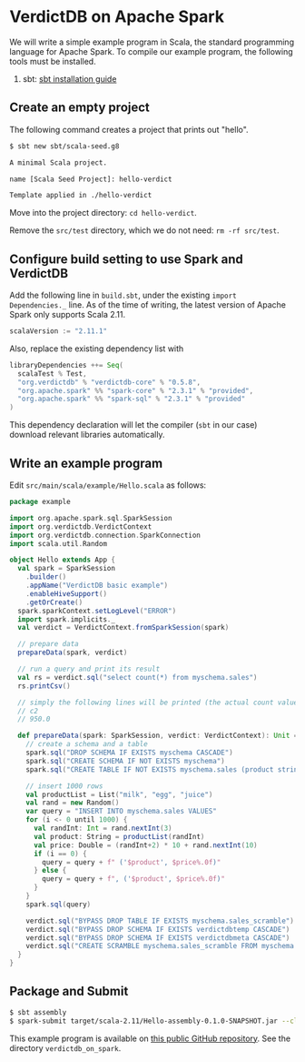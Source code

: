 # VerdictDB on Apache Spark


We will write a simple example program in Scala, the standard programming language for Apache Spark. To compile our example program, the following tools must be installed.

1. sbt: [sbt installation guide](https://www.scala-sbt.org/1.0/docs/Setup.html)


## Create an empty project

The following command creates a project that prints out "hello".

```bash
$ sbt new sbt/scala-seed.g8

A minimal Scala project.

name [Scala Seed Project]: hello-verdict

Template applied in ./hello-verdict
```

Move into the project directory: `cd hello-verdict`.

Remove the `src/test` directory, which we do not need: `rm -rf src/test`.



## Configure build setting to use Spark and VerdictDB

Add the following line in `build.sbt`, under the existing `import Dependencies._` line. As of the time of writing, the latest version of Apache Spark only supports Scala 2.11.

```scala
scalaVersion := "2.11.1"
```

Also, replace the existing dependency list with

```scala
libraryDependencies ++= Seq(
  scalaTest % Test,
  "org.verdictdb" % "verdictdb-core" % "0.5.8",
  "org.apache.spark" %% "spark-core" % "2.3.1" % "provided",
  "org.apache.spark" %% "spark-sql" % "2.3.1" % "provided"
)
```

This dependency declaration will let the compiler (`sbt` in our case) download relevant libraries automatically.


## Write an example program

Edit `src/main/scala/example/Hello.scala` as follows:

```scala
package example

import org.apache.spark.sql.SparkSession
import org.verdictdb.VerdictContext
import org.verdictdb.connection.SparkConnection
import scala.util.Random

object Hello extends App {
  val spark = SparkSession
    .builder()
    .appName("VerdictDB basic example")
    .enableHiveSupport()
    .getOrCreate()
  spark.sparkContext.setLogLevel("ERROR")
  import spark.implicits._
  val verdict = VerdictContext.fromSparkSession(spark)

  // prepare data
  prepareData(spark, verdict)

  // run a query and print its result
  val rs = verdict.sql("select count(*) from myschema.sales")
  rs.printCsv()

  // simply the following lines will be printed (the actual count value may vary)
  // c2
  // 950.0

  def prepareData(spark: SparkSession, verdict: VerdictContext): Unit = {
    // create a schema and a table
    spark.sql("DROP SCHEMA IF EXISTS myschema CASCADE")
    spark.sql("CREATE SCHEMA IF NOT EXISTS myschema")
    spark.sql("CREATE TABLE IF NOT EXISTS myschema.sales (product string, price double)")

    // insert 1000 rows
    val productList = List("milk", "egg", "juice")
    val rand = new Random()
    var query = "INSERT INTO myschema.sales VALUES"
    for (i <- 0 until 1000) {
      val randInt: Int = rand.nextInt(3)
      val product: String = productList(randInt)
      val price: Double = (randInt+2) * 10 + rand.nextInt(10)
      if (i == 0) {
        query = query + f" ('$product', $price%.0f)"
      } else {
        query = query + f", ('$product', $price%.0f)"
      }
    }
    spark.sql(query)

    verdict.sql("BYPASS DROP TABLE IF EXISTS myschema.sales_scramble")
    verdict.sql("BYPASS DROP SCHEMA IF EXISTS verdictdbtemp CASCADE")
    verdict.sql("BYPASS DROP SCHEMA IF EXISTS verdictdbmeta CASCADE")
    verdict.sql("CREATE SCRAMBLE myschema.sales_scramble FROM myschema.sales BLOCKSIZE 100")
  }
}
```


## Package and Submit

```bash
$ sbt assembly
$ spark-submit target/scala-2.11/Hello-assembly-0.1.0-SNAPSHOT.jar --class example.Hello
```

This example program is available on [this public GitHub repository](https://github.com/verdictdb/verdictdb-tutorial). See the directory `verdictdb_on_spark`.
